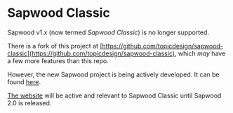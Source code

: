 Sapwood Classic
==========

Sapwood v1.x (now termed _Sapwood Classic_) is no longer supported.

There is a fork of this project at [https://github.com/topicdesign/sapwood-classic](https://github.com/topicdesign/sapwood-classic), which _may_ have a few more features than this repo.

However, the new Sapwood project is being actively developed. It can be found [here](https://github.com/seancdavis/sapwood-classic).

[The website](http://about.sapwood.org) will be active and relevant to Sapwood Classic until Sapwood 2.0 is released.

